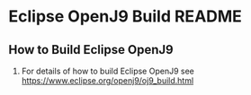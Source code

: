 <!--
# ===========================================================================
# (c) Copyright IBM Corp. 2017, 2018 All Rights Reserved
# ===========================================================================
#
# This code is free software; you can redistribute it and/or modify it
# under the terms of the GNU General Public License version 2 only, as
# published by the Free Software Foundation.
#
# This code is distributed in the hope that it will be useful, but WITHOUT
# ANY WARRANTY; without even the implied warranty of MERCHANTABILITY or
# FITNESS FOR A PARTICULAR PURPOSE.  See the GNU General Public License
# version 2 for more details (a copy is included in the LICENSE file that
# accompanied this code).
#
# You should have received a copy of the GNU General Public License version
# 2 along with this work; if not, see <http://www.gnu.org/licenses/>.
#
# ===========================================================================
-->
# Eclipse OpenJ9 Build README

## How to Build Eclipse OpenJ9

1. For details of how to build Eclipse OpenJ9 see https://www.eclipse.org/openj9/oj9_build.html

